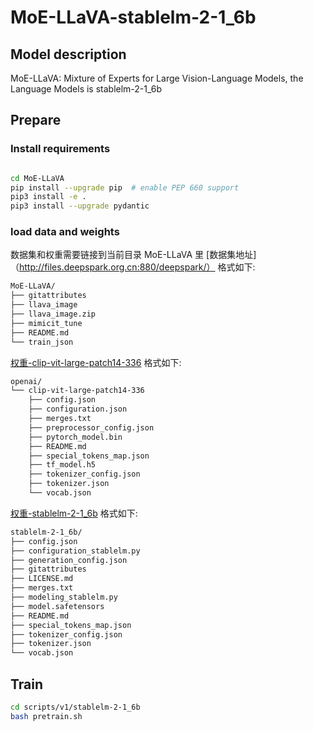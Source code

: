 # MoE-LLaVA-stablelm-2-1_6b
## Model description

MoE-LLaVA: Mixture of Experts for Large Vision-Language Models, the Language Models is stablelm-2-1_6b

## Prepare

### Install requirements

```bash

cd MoE-LLaVA
pip install --upgrade pip  # enable PEP 660 support
pip3 install -e .
pip3 install --upgrade pydantic

```
### load data and weights
数据集和权重需要链接到当前目录 MoE-LLaVA 里
[数据集地址]（http://files.deepspark.org.cn:880/deepspark/）
格式如下:
```bash
MoE-LLaVA/
├── gitattributes
├── llava_image
├── llava_image.zip
├── mimicit_tune
├── README.md
└── train_json
```
[权重-clip-vit-large-patch14-336](http://files.deepspark.org.cn:880/deepspark/openai/)
格式如下:
```bash
openai/
└── clip-vit-large-patch14-336
    ├── config.json
    ├── configuration.json
    ├── merges.txt
    ├── preprocessor_config.json
    ├── pytorch_model.bin
    ├── README.md
    ├── special_tokens_map.json
    ├── tf_model.h5
    ├── tokenizer_config.json
    ├── tokenizer.json
    └── vocab.json
```
[权重-stablelm-2-1_6b](http://files.deepspark.org.cn:880/deepspark/stablelm-2-1_6b)
格式如下:
```bash
stablelm-2-1_6b/
├── config.json
├── configuration_stablelm.py
├── generation_config.json
├── gitattributes
├── LICENSE.md
├── merges.txt
├── modeling_stablelm.py
├── model.safetensors
├── README.md
├── special_tokens_map.json
├── tokenizer_config.json
├── tokenizer.json
└── vocab.json
```


## Train
```bash
cd scripts/v1/stablelm-2-1_6b
bash pretrain.sh
```
